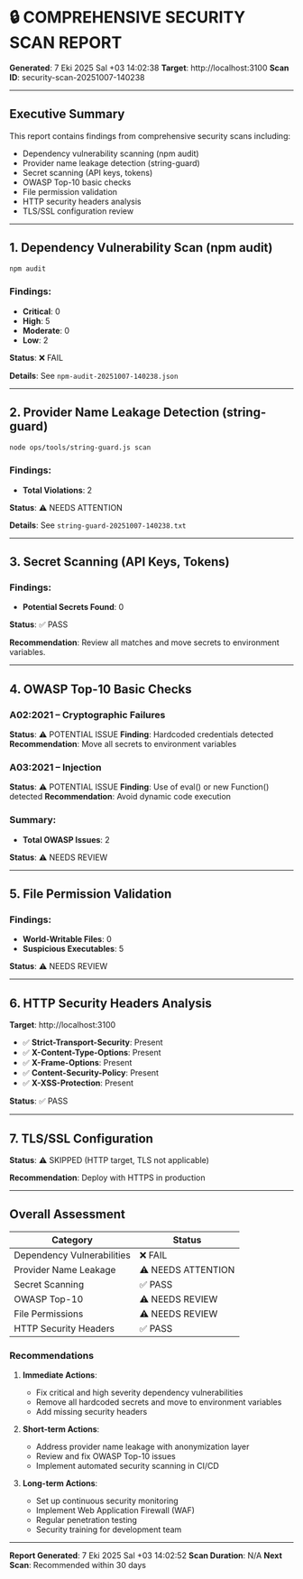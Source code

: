 # 🔒 COMPREHENSIVE SECURITY SCAN REPORT

**Generated**:  7 Eki 2025 Sal +03 14:02:38
**Target**: http://localhost:3100
**Scan ID**: security-scan-20251007-140238

---

## Executive Summary

This report contains findings from comprehensive security scans including:
- Dependency vulnerability scanning (npm audit)
- Provider name leakage detection (string-guard)
- Secret scanning (API keys, tokens)
- OWASP Top-10 basic checks
- File permission validation
- HTTP security headers analysis
- TLS/SSL configuration review

---

## 1. Dependency Vulnerability Scan (npm audit)

```bash
npm audit
```

### Findings:
- **Critical**: 0
- **High**: 5
- **Moderate**: 0
- **Low**: 2

**Status**: ❌ FAIL

**Details**: See `npm-audit-20251007-140238.json`


---

## 2. Provider Name Leakage Detection (string-guard)

```bash
node ops/tools/string-guard.js scan
```

### Findings:
- **Total Violations**: 2

**Status**: ⚠️ NEEDS ATTENTION

**Details**: See `string-guard-20251007-140238.txt`


---

## 3. Secret Scanning (API Keys, Tokens)

### Findings:
- **Potential Secrets Found**: 0

**Status**: ✅ PASS

**Recommendation**: Review all matches and move secrets to environment variables.


---

## 4. OWASP Top-10 Basic Checks

### A02:2021 – Cryptographic Failures
**Status**: ⚠️ POTENTIAL ISSUE
**Finding**: Hardcoded credentials detected
**Recommendation**: Move all secrets to environment variables

### A03:2021 – Injection
**Status**: ⚠️ POTENTIAL ISSUE
**Finding**: Use of eval() or new Function() detected
**Recommendation**: Avoid dynamic code execution

### Summary:
- **Total OWASP Issues**: 2

**Status**: ⚠️ NEEDS REVIEW


---

## 5. File Permission Validation

### Findings:
- **World-Writable Files**:        0
- **Suspicious Executables**:        5

**Status**: ⚠️ NEEDS REVIEW


---

## 6. HTTP Security Headers Analysis

**Target**: http://localhost:3100

- ✅ **Strict-Transport-Security**: Present
- ✅ **X-Content-Type-Options**: Present
- ✅ **X-Frame-Options**: Present
- ✅ **Content-Security-Policy**: Present
- ✅ **X-XSS-Protection**: Present

**Status**: ✅ PASS


---

## 7. TLS/SSL Configuration

**Status**: ⚠️ SKIPPED (HTTP target, TLS not applicable)

**Recommendation**: Deploy with HTTPS in production


---

## Overall Assessment

| Category | Status |
|----------|--------|
| Dependency Vulnerabilities | ❌ FAIL |
| Provider Name Leakage | ⚠️ NEEDS ATTENTION |
| Secret Scanning | ✅ PASS |
| OWASP Top-10 | ⚠️ NEEDS REVIEW |
| File Permissions | ⚠️ NEEDS REVIEW |
| HTTP Security Headers | ✅ PASS |

### Recommendations

1. **Immediate Actions**:
   - Fix critical and high severity dependency vulnerabilities
   - Remove all hardcoded secrets and move to environment variables
   - Add missing security headers

2. **Short-term Actions**:
   - Address provider name leakage with anonymization layer
   - Review and fix OWASP Top-10 issues
   - Implement automated security scanning in CI/CD

3. **Long-term Actions**:
   - Set up continuous security monitoring
   - Implement Web Application Firewall (WAF)
   - Regular penetration testing
   - Security training for development team

---

**Report Generated**:  7 Eki 2025 Sal +03 14:02:52
**Scan Duration**: N/A
**Next Scan**: Recommended within 30 days
